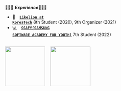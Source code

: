 👩🏻‍💻 ***Experience***👩🏻‍💻
- 🦁&emsp;<code><a href="https://www.likelion.net/">**Likelion at KoreaTech**</a></code> 8th Student (2020), 9th Organizer (2021)&emsp;
- 💻&emsp;<code><a href="https://www.ssafy.com/ksp/jsp/swp/swpMain.jsp">**SSAFY(SAMSUNG SOFTWARE ACADEMY FOR YOUTH)**</a></code> 7th Student (2022)&emsp;
<br></br>
<div>
<img style="height:130px;" src="https://github-readme-stats.vercel.app/api?username=sa11k&show_icons=true&theme=buefy&line_height=21"/>&emsp;
<img style="height:130px;" src="https://github-readme-stats.vercel.app/api/top-langs/?username=sa11k&layout=compact&card_width=350"/>
</div>
